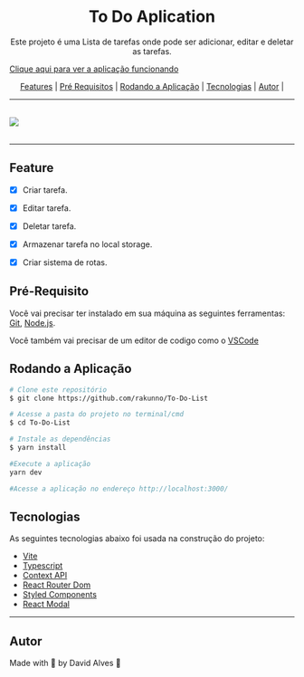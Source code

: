 <h1 align='center'>To Do Aplication</h1>
<p align='center'>Este projeto é uma Lista de tarefas onde pode ser adicionar, editar e deletar as tarefas.</p>
<p><a href='https://rakunnotodolist.netlify.app/'>Clique aqui para ver a aplicação funcionando</a></p>

<p align='center'>
<a href='#feature'>Features</a> |
<a href='#pré-requisito'>Pré Requisitos</a> |
<a href='#pré-requisito'>Rodando a Aplicação</a> |
<a href='#pré-requisito'>Tecnologias</a> |
<a href='#pré-requisito'>Autor</a> |
</p>
<hr>
<br>
<a href='https://rakunnotodolist.netlify.app/'>
<img src='./github/animacao.gif'>
</a>
<br>
<br>
<hr>

 ## Feature

- [x] Criar tarefa.
- [x] Editar tarefa.
- [x] Deletar tarefa.
- [x] Armazenar tarefa no local storage.
- [x] Criar sistema de rotas.


## Pré-Requisito

Você vai precisar ter instalado em sua máquina as seguintes ferramentas: <a href='https://git-scm.com/'>Git</a>, <a href='https://nodejs.org/en/'>Node.js</a>.

Você também vai precisar de um editor de codigo como o <a href='https://code.visualstudio.com/'>VSCode</a>

## Rodando a Aplicação
```bash
# Clone este repositório
$ git clone https://github.com/rakunno/To-Do-List

# Acesse a pasta do projeto no terminal/cmd
$ cd To-Do-List

# Instale as dependências
$ yarn install

#Execute a aplicação
yarn dev

#Acesse a aplicação no endereço http://localhost:3000/
```

## Tecnologias
As seguintes tecnologias abaixo foi usada na construção do projeto:

- <a href='https://vitejs.dev/'>Vite</a>
- <a href='https://www.typescriptlang.org/'>Typescript</a>
- <a href='https://pt-br.reactjs.org/docs/context.html'>Context API</a>
- <a href='https://v5.reactrouter.com/web/guides/quick-start'>React Router Dom</a>
- <a href='https://styled-components.com/'>Styled Components</a>
- <a href='https://github.com/reactjs/react-modal'>React Modal</a>
<hr>

## Autor
Made with 💜 by David Alves 👋
